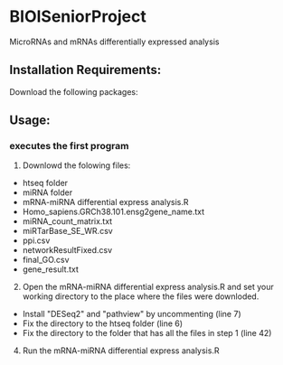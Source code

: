 # BIOISeniorProject
MicroRNAs and mRNAs differentially expressed analysis 

## Installation Requirements:
Download the following packages:

## Usage:
### executes the first program
1. Downlowd the folowing files:
- htseq folder
- miRNA folder
- mRNA-miRNA differential express analysis.R
- Homo_sapiens.GRCh38.101.ensg2gene_name.txt
- miRNA_count_matrix.txt
- miRTarBase_SE_WR.csv
- ppi.csv
- networkResultFixed.csv
- final_GO.csv
- gene_result.txt
2. Open the mRNA-miRNA differential express analysis.R and set your working directory to the place where the files were downloded.
- Install "DESeq2" and "pathview" by uncommenting (line 7)
- Fix the directory to the htseq folder (line 6)
- Fix the directory to the folder that has all the files in step 1 (line 42)
4. Run the mRNA-miRNA differential express analysis.R
